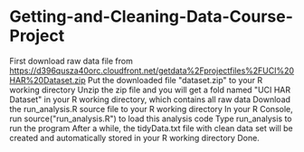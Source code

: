 # Getting-and-Cleaning-Data-Course-Project
First download raw data file from https://d396qusza40orc.cloudfront.net/getdata%2Fprojectfiles%2FUCI%20HAR%20Dataset.zip 
Put the downloaded file "dataset.zip" to your R working directory
Unzip the zip file and you will get a fold named "UCI HAR Dataset" in your R working directory, which contains all raw data
Download the run_analysis.R source file to your R working directory
In your R Console, run source("run_analysis.R") to load this analysis code
Type run_analysis to run the program
After a while, the tidyData.txt file with clean data set will be created and automatically stored in your R working directory
Done.
